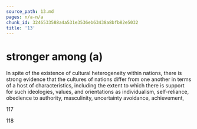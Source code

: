 ```yaml
---
source_path: 13.md
pages: n/a-n/a
chunk_id: 3246533588a4a531e3536eb63438a8bfb82e5032
title: '13'
---
```

# stronger among (a)

In spite of the existence of cultural heterogeneity within nations, there is strong evidence that the cultures of nations differ from one another in terms of a host of characteristics, including the extent to which there is support for such ideologies, values, and orientations as individualism, self-reliance, obedience to authority, masculinity, uncertainty avoidance, achievement,

117

118

